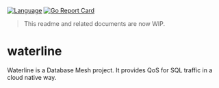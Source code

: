 [![Language](https://img.shields.io/badge/Language-Go-blue.svg)](https://golang.org/)
[![Go Report Card](https://goreportcard.com/badge/github.com/database-mesh/waterline)](https://goreportcard.com/report/github.com/database-mesh/waterline)

> This readme and related documents are now WIP. 

# waterline

Waterline is a Database Mesh project. It provides QoS for SQL traffic in a cloud native way.
